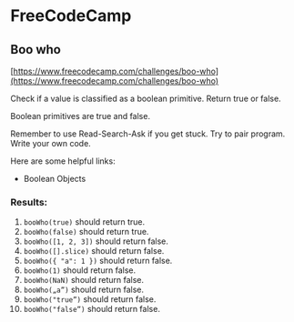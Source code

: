 # FreeCodeCamp
## Boo who 

[https://www.freecodecamp.com/challenges/boo-who](https://www.freecodecamp.com/challenges/boo-who)

Check if a value is classified as a boolean primitive. Return true or false.

Boolean primitives are true and false.

Remember to use Read-Search-Ask if you get stuck. Try to pair program. Write your own code.

Here are some helpful links:

* Boolean Objects

### Results:
1. `booWho(true)` should return true.
2. `booWho(false)` should return true.
3. `booWho([1, 2, 3])` should return false.
4. `booWho([].slice)` should return false.
5. `booWho({ "a": 1 })` should return false.
6. `booWho(1)` should return false.
7. `booWho(NaN)` should return false.
8. `booWho(„a”)` should return false.
9. `booWho("true”)` should return false.
10. `booWho("false”)` should return false.